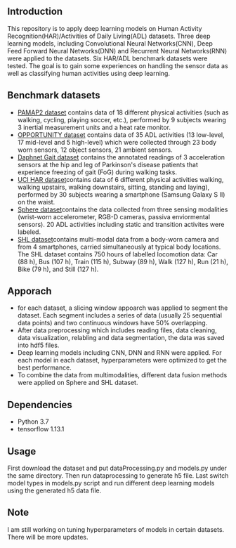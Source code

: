 ## Introduction
This repository is to apply deep learning models on Human Activity Recognition(HAR)/Activities of Daily Living(ADL) datasets. Three deep learning models, including Convolutional Neural Networks(CNN), Deep Feed Forward Neural Networks(DNN) and Recurrent Neural Networks(RNN) were applied to the datasets. Six HAR/ADL benchmark datasets were tested. The goal is to gain some experiences on handling the sensor data as well as classifying human activities using deep learning. 

## Benchmark datasets
  * [PAMAP2 dataset](https://archive.ics.uci.edu/ml/datasets/PAMAP2+Physical+Activity+Monitoring) contains data of 18 different physical activities (such as walking, cycling, playing soccer, etc.), performed by 9 subjects wearing 3 inertial measurement units and a heat rate monitor.
  * [OPPORTUNITY dataset](https://archive.ics.uci.edu/ml/datasets/opportunity+activity+recognition) contains data of 35 ADL activities (13 low-level, 17 mid-level and 5 high-level) which were collected through 23 body worn sensors, 12 object sensors, 21 ambient sensors. 
  * [Daphnet Gait dataset](https://archive.ics.uci.edu/ml/datasets/Daphnet+Freezing+of+Gait) contains the annotated readings of 3 acceleration sensors at the hip and leg of Parkinson's disease patients that experience freezing of gait (FoG) during walking tasks.
  * [UCI HAR dataset](https://archive.ics.uci.edu/ml/datasets/human+activity+recognition+using+smartphones)contains data of 6 different physical activities walking, walking upstairs, walking downstairs, sitting, standing and laying), performed by 30 subjects wearing a smartphone (Samsung Galaxy S II) on the waist.
  * [Sphere dataset](https://www.irc-sphere.ac.uk/sphere-challenge/home)contains the data collected from three sensing modalities (wrist-worn accelerometer, RGB-D cameras, passiva enviormental sensors). 20 ADL activities including static and transition activites were labeled.
  * [SHL dataset](http://www.shl-dataset.org/)contains multi-modal data from a body-worn camera and from 4 smartphones, carried simultaneously at typical body locations. The SHL dataset contains 750 hours of labelled locomotion data: Car (88 h), Bus (107 h), Train (115 h), Subway (89 h), Walk (127 h), Run (21 h), Bike (79 h), and Still (127 h). 

## Apporach
  * for each dataset, a slicing window appoarch was applied to segment the dataset. Each segment includes a series of data (usually 25 sequential data points) and two continuous windows have 50% overlapping. 
  * After data preprocessing which includes reading files, data cleaning, data visualization, relabling and data segmentation, the data was saved into hdf5 files.
  * Deep learning models including CNN, DNN and RNN were applied. For each model in each dataset, hyperparameters were optimized to get the best performance.
  * To combine the data from multimodalities, different data fusion methods were applied on Sphere and SHL dataset.
## Dependencies
* Python 3.7
* tensorflow 1.13.1

## Usage
First download the dataset and put dataProcessing.py and models.py under the same directory. Then run dataprocessing to generate h5 file. Last switch model types in models.py script and run different deep learning models using the generated h5 data file.

## Note 
I am still working on tuning hyperparameters of models in certain datasets. There will be more updates. 

